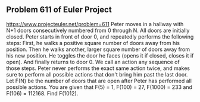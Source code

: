 ## Problem 611 of Euler Project 
https://www.projecteuler.net/problem=611
Peter moves in a hallway with N+1 doors consecutively numbered from 0 through N. All doors are initially closed. Peter starts in front of door 0, and repeatedly performs the following steps:
First, he walks a positive square number of doors away from his position.
Then he walks another, larger square number of doors away from his new position.
He toggles the door he faces (opens it if closed, closes it if open).
And finally returns to door 0.
We call an action any sequence of those steps. Peter never performs the exact same action twice, and makes sure to perform all possible actions that don't bring him past the last door.
Let F(N) be the number of doors that are open after Peter has performed all possible actions. You are given that F(5) = 1, F(100) = 27, F(1000) = 233 and F(106) = 112168.
Find F(1012).